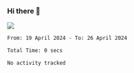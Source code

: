 ### Hi there 👋️

![](https://komarev.com/ghpvc/?username=Loner1024)

<!--START_SECTION:waka-->

```txt
From: 19 April 2024 - To: 26 April 2024

Total Time: 0 secs

No activity tracked
```

<!--END_SECTION:waka-->



